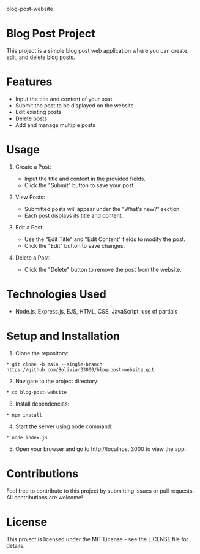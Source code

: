 blog-post-website
# Blog Post Project
This project is a simple blog post web application where you can create, edit, and delete blog posts.

# Features
* Input the title and content of your post
* Submit the post to be displayed on the website
* Edit existing posts
* Delete posts
* Add and manage multiple posts
# Usage
 1. Create a Post:

    * Input the title and content in the provided fields.
    * Click the "Submit" button to save your post.
 2. View Posts:
    * Submitted posts will appear under the "What's new?" section.
    * Each post displays its title and content.
 3. Edit a Post:
    * Use the "Edit Title" and "Edit Content" fields to modify the post.
    * Click the "Edit" button to save changes.
 4. Delete a Post:
    * Click the "Delete" button to remove the post from the website.
# Technologies Used
* Node.js, Express.js, EJS, HTML, CSS, JavaScript, use of partials

# Setup and Installation
  1. Clone the repository:

    * git clone -b main --single-branch https://github.com/Bolivian33000/blog-post-website.git

  2. Navigate to the project directory:

    * cd blog-post-website

  3. Install dependencies:

    * npm install

  4. Start the server using node command:

    * node index.js
    
  5. Open your browser and go to http://localhost:3000 to view the app.

# Contributions
Feel free to contribute to this project by submitting issues or pull requests. All contributions are welcome!

# License
This project is licensed under the MIT License - see the LICENSE file for details.

